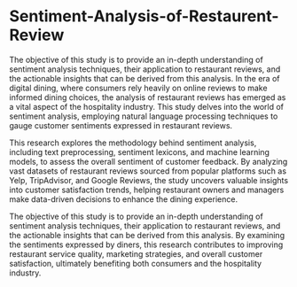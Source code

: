 # Sentiment-Analysis-of-Restaurent-Review
The objective of this study is to provide an in-depth understanding of sentiment analysis techniques, their application to restaurant reviews, and the actionable insights that can be derived from this analysis.
In the era of digital dining, where consumers rely heavily on online reviews to make informed dining choices, the analysis of restaurant reviews has emerged as a vital aspect of the hospitality industry. This study delves into the world of sentiment analysis, employing natural language processing techniques to gauge customer sentiments expressed in restaurant reviews.

This research explores the methodology behind sentiment analysis, including text preprocessing, sentiment lexicons, and machine learning models, to assess the overall sentiment of customer feedback. By analyzing vast datasets of restaurant reviews sourced from popular platforms such as Yelp, TripAdvisor, and Google Reviews, the study uncovers valuable insights into customer satisfaction trends, helping restaurant owners and managers make data-driven decisions to enhance the dining experience.

The objective of this study is to provide an in-depth understanding of sentiment analysis techniques, their application to restaurant reviews, and the actionable insights that can be derived from this analysis. By examining the sentiments expressed by diners, this research contributes to improving restaurant service quality, marketing strategies, and overall customer satisfaction, ultimately benefiting both consumers and the hospitality industry.
